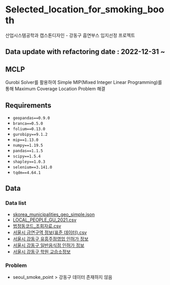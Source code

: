 # Selected_location_for_smoking_booth
산업시스템공학과 캡스톤디자인 - 강동구 흡연부스 입지선정 프로젝트

## Data update with refactoring date : 2022-12-31 ~

## MCLP

Gurobi Solver를 활용하여 Simple MIP(Mixed Integer Linear Programming)를 통해 Maximum Coverage Location Problem 해결

## Requirements

- `geopandas==0.9.0`
- `branca==0.5.0`
- `folium==0.13.0`
- `gurobipy==9.1.2`
- `mip==1.13.0`
- `numpy==1.19.5`
- `pandas==1.1.5`
- `scipy==1.5.4`
- `shapley==1.0.3`
- `selenium==3.141.0`
- `tqdm==4.64.1`

## Data

### Data list
- [skorea_municipalities_geo_simple.json](https://pinkwink.kr/1003)
- [LOCAL_PEOPLE_GU_2021.csv](https://data.seoul.go.kr/dataList/OA-15439/S/1/datasetView.do)
- [법정동코드_조회자료.csv](https://www.code.go.kr/stdcode/regCodeL.do)
- [서울시 금연구역  정보(표준 데이터).csv](http://data.seoul.go.kr/dataList/OA-20339/S/1/datasetView.do;jsessionid=B427F2F55B46591521889D6526E7B96E.new_portal-svr-11)
- [서울시 강동구 유흥주점영업 인허가 정보](http://data.seoul.go.kr/dataList/OA-18576/S/1/datasetView.do)
- [서울시 강동구 일반음식점 인허가 정보](https://data.seoul.go.kr/dataList/OA-18676/S/1/datasetView.do)
- [서울시 강동구 학원 교습소정보](https://data.seoul.go.kr/dataList/OA-20554/S/1/datasetView.do)

### Problem
- seoul_smoke_point > 강동구 데이터 존재하지 않음
